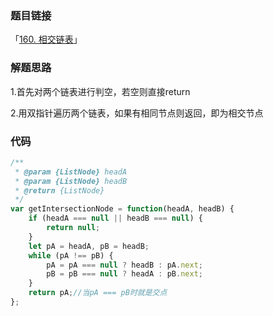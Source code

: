 ### 题目链接

「[160. 相交链表](https://leetcode-cn.com/problems/intersection-of-two-linked-lists/)」

### 解题思路

1.首先对两个链表进行判空，若空则直接return

2.用双指针遍历两个链表，如果有相同节点则返回，即为相交节点

### 代码

```javascript
/**
 * @param {ListNode} headA
 * @param {ListNode} headB
 * @return {ListNode}
 */
var getIntersectionNode = function(headA, headB) {
    if (headA === null || headB === null) {
        return null;
    }
    let pA = headA, pB = headB;
    while (pA !== pB) {
        pA = pA === null ? headB : pA.next;
        pB = pB === null ? headA : pB.next;
    }
    return pA;//当pA === pB时就是交点
};
```

